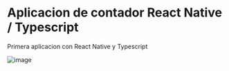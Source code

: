 # Aplicacion de contador React Native / Typescript

Primera aplicacion con React Native y Typescript


![image](https://user-images.githubusercontent.com/78452543/219905700-0329922c-da25-4d1d-9a0f-112be7173622.png)

